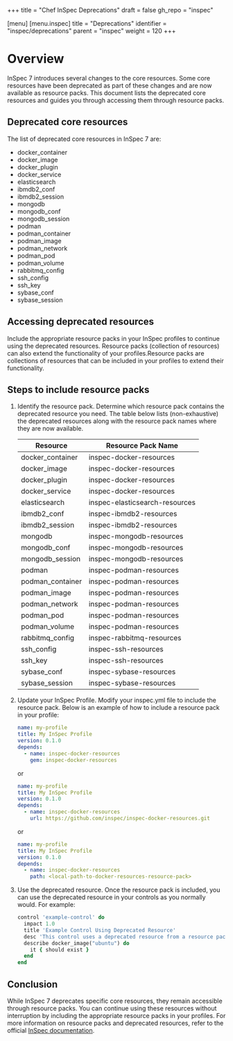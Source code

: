 +++
title = "Chef InSpec Deprecations"
draft = false
gh_repo = "inspec"

[menu]
  [menu.inspec]
    title = "Deprecations"
    identifier = "inspec/deprecations"
    parent = "inspec"
    weight = 120
+++

# Overview
InSpec 7 introduces several changes to the core resources. Some core resources have been deprecated as part of these changes and are now available as resource packs. This document lists the deprecated core resources and guides you through accessing them through resource packs.

## Deprecated core resources
The list of deprecated core resources in InSpec 7 are:

- docker_container
- docker_image
- docker_plugin
- docker_service
- elasticsearch
- ibmdb2_conf
- ibmdb2_session
- mongodb
- mongodb_conf
- mongodb_session
- podman
- podman_container
- podman_image
- podman_network
- podman_pod
- podman_volume
- rabbitmq_config
- ssh_config
- ssh_key
- sybase_conf
- sybase_session

## Accessing deprecated resources
Include the appropriate resource packs in your InSpec profiles to continue using the deprecated resources. Resource packs (collection of resources) can also extend the functionality of your profiles.Resource packs are collections of resources that can be included in your profiles to extend their functionality.

## Steps to include resource packs

1. Identify the resource pack.
    Determine which resource pack contains the deprecated resource you need. The table below lists (non-exhaustive) the deprecated resources along with the resource pack names where they are now available.

      | Resource          | Resource Pack Name            |
      |-------------------|-------------------------------|
      | docker_container  | inspec-docker-resources       |
      | docker_image      | inspec-docker-resources       |
      | docker_plugin     | inspec-docker-resources       |
      | docker_service    | inspec-docker-resources       |
      | elasticsearch     | inspec-elasticsearch-resources|
      | ibmdb2_conf       | inspec-ibmdb2-resources       |
      | ibmdb2_session    | inspec-ibmdb2-resources       |
      | mongodb           | inspec-mongodb-resources      |
      | mongodb_conf      | inspec-mongodb-resources      |
      | mongodb_session   | inspec-mongodb-resources      |
      | podman            | inspec-podman-resources       |
      | podman_container  | inspec-podman-resources       |
      | podman_image      | inspec-podman-resources       |
      | podman_network    | inspec-podman-resources       |
      | podman_pod        | inspec-podman-resources       |
      | podman_volume     | inspec-podman-resources       |
      | rabbitmq_config   | inspec-rabbitmq-resources     |
      | ssh_config        | inspec-ssh-resources          |
      | ssh_key           | inspec-ssh-resources          |
      | sybase_conf       | inspec-sybase-resources       |
      | sybase_session    | inspec-sybase-resources       |

2. Update your InSpec Profile.
    Modify your inspec.yml file to include the resource pack. Below is an example of how to include a resource pack in your profile:

      ```yaml
      name: my-profile
      title: My InSpec Profile
      version: 0.1.0
      depends:
        - name: inspec-docker-resources
          gem: inspec-docker-resources
      ```

      or

      ```yaml
      name: my-profile
      title: My InSpec Profile
      version: 0.1.0
      depends:
        - name: inspec-docker-resources
          url: https://github.com/inspec/inspec-docker-resources.git
      ```

      or

      ```yaml
      name: my-profile
      title: My InSpec Profile
      version: 0.1.0
      depends:
        - name: inspec-docker-resources
          path: <local-path-to-docker-resources-resource-pack>
      ```

3. Use the deprecated resource.
    Once the resource pack is included, you can use the deprecated resource in your controls as you normally would. For example:

      ```ruby
      control 'example-control' do
        impact 1.0
        title 'Example Control Using Deprecated Resource'
        desc 'This control uses a deprecated resource from a resource pack.'
        describe docker_image("ubuntu") do
          it { should exist }
        end
      end
      ```

## Conclusion

While InSpec 7 deprecates specific core resources, they remain accessible through resource packs. You can continue using these resources without interruption by including the appropriate resource packs in your profiles. For more information on resource packs and deprecated resources, refer to the official [InSpec documentation](https://docs.chef.io/inspec/resources/).
